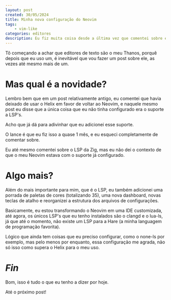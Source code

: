 ```yaml
---
layout: post
created: 30/05/2024
title: Minha nova configuração do Neovim
tags:
    - vim-like
categories: editores
description: Eu fiz muita coisa desde a última vez que comentei sobre ele.
---
```

<p>Tô começando a achar que editores de texto são o meu Thanos, porquê depois que
eu uso um, é inevitável que vou fazer um post sobre ele, as vezes até mesmo
mais de um.</p>
<h1>Mas qual é a novidade?</h1>
<p>Lembro bem que em um post relativamente antigo, eu comentei que havia deixado
de usar o Helix em favor de voltar ao Neovim, e naquele mesmo post eu disse que
a única coisa que eu não tinha configurado era o suporte a LSP's.</p>
<p>Acho que já dá para adivinhar que eu adicionei esse suporte.</p>
<p>O lance é que eu fiz isso a quase 1 mês, e eu esqueci completamente de comentar
sobre.</p>
<p>Eu até mesmo comentei sobre o LSP da Zig, mas eu não dei o contexto de que o
meu Neovim estava com o suporte já configurado.</p>
<h1>Algo mais?</h1>
<p>Além do mais importante para mim, que é o LSP, eu também adicionei uma porrada
de paletas de cores (totalizando 35), uma nova dashboard, novas teclas de
atalho e reorganizei a estrutura dos arquivos de configurações.</p>
<p>Basicamente, eu estou transformando o Neovim em uma IDE customizada, até agora,
os únicos LSP's que eu tenho instalados são o clangd e o lua-ls, já que até o
momento, não existe um LSP para a Hare (a minha languagem de programação
favorita).</p>
<p>Lógico que ainda tem coisas que eu preciso configurar, como o none-ls por
exemplo, mas pelo menos por enquanto, essa configuração me agrada, não só isso
como supera o Helix para o meu uso.</p>
<h1><em>Fin</em></h1>
<p>Bom, isso é tudo o que eu tenho a dizer por hoje.</p>
<p>Até o próximo post!</p>
